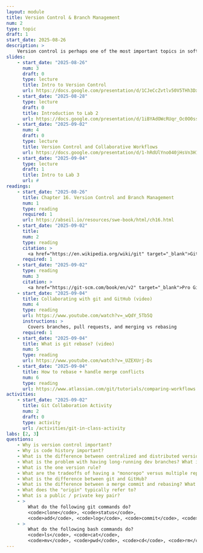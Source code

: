 ```yaml
---
layout: module
title: Version Control & Branch Management
num: 2
type: topic
draft: 1
start_date: 2025-08-26
description: >
    Version control is perhaps one of the most important topics in software engineering. Version control systems allow teams to collaborate on projects, review one another's code, experiment with new features and ideas, and revert to previous versions when needed. In this unit, we will explore different approaches that teams might take to organize their code repositories. We will also do various hands-on activities so that you can familiarize yourself with bash and git commands.
slides: 
    - start_date: "2025-08-26"
      num: 3
      draft: 0
      type: lecture
      title: Intro to Version Control
      url: https://docs.google.com/presentation/d/1CJeCcZvtlv50V5THh3DxDZvRROZXIno9/edit?usp=sharing&ouid=113376576186080604800&rtpof=true&sd=true
    - start_date: "2025-08-28"
      type: lecture
      draft: 0
      title: Introduction to Lab 2
      url: https://docs.google.com/presentation/d/1iBYAdOWcRUqr_Oc0O0ss0F0PFG2ulR9g/edit?usp=sharing&ouid=113376576186080604800&rtpof=true&sd=true
    - start_date: "2025-09-02"
      num: 4
      draft: 0
      type: lecture
      title: Version Control and Collaborative Workflows
      url: https://docs.google.com/presentation/d/1-hRdUlYno040jHsVn3H1urpkMpDp58As/edit?usp=sharing&ouid=113376576186080604800&rtpof=true&sd=true
    - start_date: "2025-09-04"
      type: lecture
      draft: 1
      title: Intro to Lab 3
      url: #
readings: 
    - start_date: "2025-08-26"
      title: Chapter 16. Version Control and Branch Management
      num: 1
      type: reading
      required: 1
      url: https://abseil.io/resources/swe-book/html/ch16.html
    - start_date: "2025-09-02"
      title: 
      num: 2
      type: reading
      citation: > 
        <a href="https://en.wikipedia.org/wiki/git" target="_blank">Git Wikipedia article </a><br>Read the "History" and "Characteristics" sections.
      required: 1
    - start_date: "2025-09-02"
      type: reading
      num: 3
      citation: >
        <a href="https://git-scm.com/book/en/v2" target="_blank">Pro Git book</a><br>The Pro Git book provides some useful context and conceptual models, particularly 2.1-2.5, 3.1-3.1, and 3.6.
    - start_date: "2025-09-04"
      title: Collaborating with git and GitHub (video)
      num: 4
      type: reading
      url: https://www.youtube.com/watch?v=_wQdY_5Tb5Q
      instructions: > 
        Covers branches, pull requests, and merging vs rebasing
      required: 1
    - start_date: "2025-09-04"
      title: What is git rebase? (video)
      num: 5
      type: reading
      url: https://www.youtube.com/watch?v=_UZEXUrj-Ds
    - start_date: "2025-09-04"
      title: How to rebase + handle merge conflicts
      num: 6
      type: reading
      url: https://www.atlassian.com/git/tutorials/comparing-workflows
activities:
    - start_date: "2025-09-02"
      title: Git Collaboration Activity
      num: 2
      draft: 0
      type: activity
      url: /activities/git-in-class-activity
labs: [2, 3]
questions:
    - Why is version control important?
    - Why is code history important?
    - What is the difference between centralized and distributed version control?
    - What is the problem with having long-running dev branches? What is the solution?
    - What is the one version rule?
    - What are the tradeoffs of having a "monorepo" versus multiple repos?
    - What is the difference between git and GitHub?
    - What is the difference between a merge commit and rebasing? What would you want to do one over the other (i.e., what are the the tradeoffs of each)?
    - What does the "origin" typically refer to?
    - What is a public / private key pair?
    - > 
        What do the following git commands do? 
        <code>clone</code>, <code>status</code>,
        <code>add</code>, <code>log</code>, <code>commit</code>, <code>push</code>, <code>pull</code>, <code>merge</code>, <code>rebase</code>
    - > 
        What do the following bash commands do? 
        <code>ls</code>, <code>cat</code>,
        <code>mv</code>, <code>pwd</code>, <code>cd</code>, <code>rm</code>
---
```





